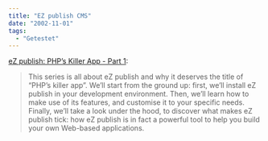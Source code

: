 ```yaml
---
title: "EZ publish CMS"
date: "2002-11-01"
tags:
  - "Getestet"
---
```


[eZ publish: PHP’s Killer App - Part 1](https://web.archive.org/web/20030706122534/http://www.webmasterbase.com/article/917 "eZ publish: PHP's Killer App - Part 1"):

> This series is all about eZ publish and why it deserves the title of “PHP’s killer app”. We’ll start from the ground up: first, we’ll install eZ publish in your development environment. Then, we’ll learn how to make use of its features, and customise it to your specific needs. Finally, we’ll take a look under the hood, to discover what makes eZ publish tick: how eZ publish is in fact a powerful tool to help you build your own Web-based applications.

